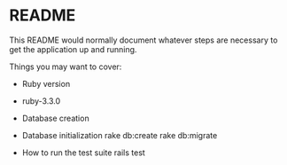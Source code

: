 # README

This README would normally document whatever steps are necessary to get the
application up and running.

Things you may want to cover:

* Ruby version
* ruby-3.3.0

* Database creation

* Database initialization
  rake db:create
  rake db:migrate

* How to run the test suite
  rails test

